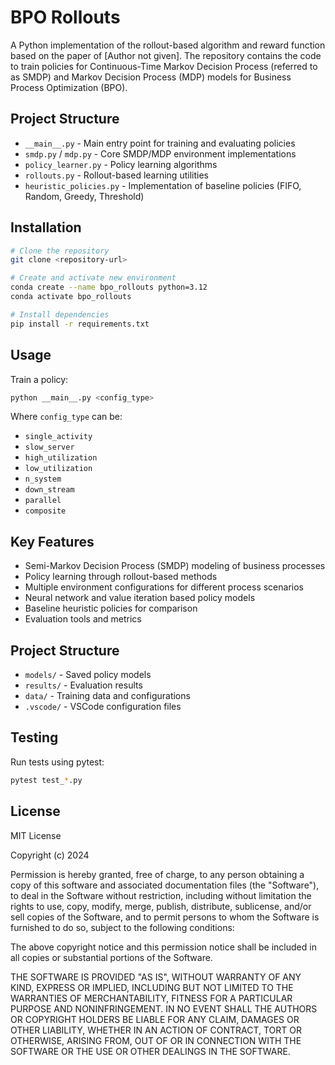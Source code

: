 # BPO Rollouts

A Python implementation of the rollout-based algorithm and reward function based on the paper of [Author not given].
The repository contains the code to train policies for Continuous-Time Markov Decision Process (referred to as SMDP) and Markov Decision Process (MDP) models for Business Process Optimization (BPO).

## Project Structure

- `__main__.py` - Main entry point for training and evaluating policies
- `smdp.py` / `mdp.py` - Core SMDP/MDP environment implementations 
- `policy_learner.py` - Policy learning algorithms
- `rollouts.py` - Rollout-based learning utilities
- `heuristic_policies.py` - Implementation of baseline policies (FIFO, Random, Greedy, Threshold)

## Installation

```bash
# Clone the repository
git clone <repository-url>

# Create and activate new environment
conda create --name bpo_rollouts python=3.12
conda activate bpo_rollouts

# Install dependencies
pip install -r requirements.txt
```

## Usage

Train a policy:
```bash
python __main__.py <config_type>
```

Where `config_type` can be:
- `single_activity`
- `slow_server` 
- `high_utilization`
- `low_utilization`
- `n_system`
- `down_stream`
- `parallel`
- `composite`

## Key Features

- Semi-Markov Decision Process (SMDP) modeling of business processes
- Policy learning through rollout-based methods
- Multiple environment configurations for different process scenarios
- Neural network and value iteration based policy models
- Baseline heuristic policies for comparison
- Evaluation tools and metrics

## Project Structure

- `models/` - Saved policy models
- `results/` - Evaluation results 
- `data/` - Training data and configurations
- `.vscode/` - VSCode configuration files

## Testing

Run tests using pytest:

```bash
pytest test_*.py
```

## License

MIT License

Copyright (c) 2024

Permission is hereby granted, free of charge, to any person obtaining a copy
of this software and associated documentation files (the "Software"), to deal
in the Software without restriction, including without limitation the rights
to use, copy, modify, merge, publish, distribute, sublicense, and/or sell
copies of the Software, and to permit persons to whom the Software is
furnished to do so, subject to the following conditions:

The above copyright notice and this permission notice shall be included in all
copies or substantial portions of the Software.

THE SOFTWARE IS PROVIDED "AS IS", WITHOUT WARRANTY OF ANY KIND, EXPRESS OR
IMPLIED, INCLUDING BUT NOT LIMITED TO THE WARRANTIES OF MERCHANTABILITY,
FITNESS FOR A PARTICULAR PURPOSE AND NONINFRINGEMENT. IN NO EVENT SHALL THE
AUTHORS OR COPYRIGHT HOLDERS BE LIABLE FOR ANY CLAIM, DAMAGES OR OTHER
LIABILITY, WHETHER IN AN ACTION OF CONTRACT, TORT OR OTHERWISE, ARISING FROM,
OUT OF OR IN CONNECTION WITH THE SOFTWARE OR THE USE OR OTHER DEALINGS IN THE
SOFTWARE.